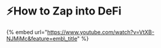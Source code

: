 # ⚡️How to Zap into DeFi

{% embed url="https://www.youtube.com/watch?v=VtXB-NJMjMc&feature=emb\_title" %}

